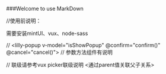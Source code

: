 ###Welcome to use MarkDown

//使用前说明：

需要安装mintUI、vux、node-sass

// <lilly-popup v-model="isShowPopup" @confirm="confirm()" @cancel="cancel()"></lilly-popup>
// 参数方法组件有说明

// 联级请参考vux picker联级说明 <通过parent值关联父子关系>